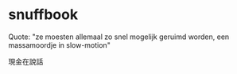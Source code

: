 # snuffbook

Quote:
"ze moesten allemaal zo snel mogelijk geruimd worden,
 een massamoordje in slow-motion"
 
 現金在說話
